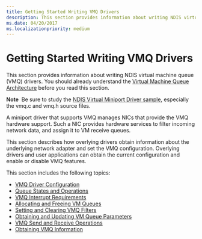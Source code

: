 ```yaml
---
title: Getting Started Writing VMQ Drivers
description: This section provides information about writing NDIS virtual machine queue (VMQ) drivers. You should already understand the Virtual Machine Queue Architecture before you read this section.
ms.date: 04/20/2017
ms.localizationpriority: medium
---
```


# Getting Started Writing VMQ Drivers


This section provides information about writing NDIS virtual machine queue (VMQ) drivers. You should already understand the [Virtual Machine Queue Architecture](virtual-machine-queue-architecture.md) before you read this section.

**Note**  Be sure to study the [NDIS Virtual Miniport Driver sample](https://go.microsoft.com/fwlink/p/?LinkId=617918), especially the vmq.c and vmq.h source files.

A miniport driver that supports VMQ manages NICs that provide the VMQ hardware support. Such a NIC provides hardware services to filter incoming network data, and assign it to VM receive queues.

This section describes how overlying drivers obtain information about the underlying network adapter and set the VMQ configuration. Overlying drivers and user applications can obtain the current configuration and enable or disable VMQ features.

This section includes the following topics:

-   [VMQ Driver Configuration](vmq-driver-configuration.md)
-   [Queue States and Operations](queue-states-and-operations.md)
-   [VMQ Interrupt Requirements](vmq-interrupt-requirements.md)
-   [Allocating and Freeing VM Queues](allocating-and-freeing-vm-queues.md)
-   [Setting and Clearing VMQ Filters](setting-and-clearing-vmq-filters.md)
-   [Obtaining and Updating VM Queue Parameters](obtaining-and-updating-vm-queue-parameters.md)
-   [VMQ Send and Receive Operations](vmq-send-and-receive-operations.md)
-   [Obtaining VMQ Information](obtaining-vmq-information.md)

 

 





